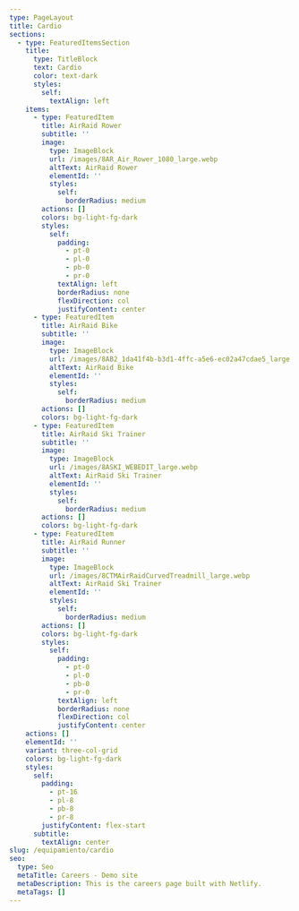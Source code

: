 ```yaml
---
type: PageLayout
title: Cardio
sections:
  - type: FeaturedItemsSection
    title:
      type: TitleBlock
      text: Cardio
      color: text-dark
      styles:
        self:
          textAlign: left
    items:
      - type: FeaturedItem
        title: AirRaid Rower
        subtitle: ''
        image:
          type: ImageBlock
          url: /images/8AR_Air_Rower_1080_large.webp
          altText: AirRaid Rower
          elementId: ''
          styles:
            self:
              borderRadius: medium
        actions: []
        colors: bg-light-fg-dark
        styles:
          self:
            padding:
              - pt-0
              - pl-0
              - pb-0
              - pr-0
            textAlign: left
            borderRadius: none
            flexDirection: col
            justifyContent: center
      - type: FeaturedItem
        title: AirRaid Bike
        subtitle: ''
        image:
          type: ImageBlock
          url: /images/8AB2_1da41f4b-b3d1-4ffc-a5e6-ec02a47cdae5_large.webp
          altText: AirRaid Bike
          elementId: ''
          styles:
            self:
              borderRadius: medium
        actions: []
        colors: bg-light-fg-dark
      - type: FeaturedItem
        title: AirRaid Ski Trainer
        subtitle: ''
        image:
          type: ImageBlock
          url: /images/8ASKI_WEBEDIT_large.webp
          altText: AirRaid Ski Trainer
          elementId: ''
          styles:
            self:
              borderRadius: medium
        actions: []
        colors: bg-light-fg-dark
      - type: FeaturedItem
        title: AirRaid Runner
        subtitle: ''
        image:
          type: ImageBlock
          url: /images/8CTMAirRaidCurvedTreadmill_large.webp
          altText: AirRaid Ski Trainer
          elementId: ''
          styles:
            self:
              borderRadius: medium
        actions: []
        colors: bg-light-fg-dark
        styles:
          self:
            padding:
              - pt-0
              - pl-0
              - pb-0
              - pr-0
            textAlign: left
            borderRadius: none
            flexDirection: col
            justifyContent: center
    actions: []
    elementId: ''
    variant: three-col-grid
    colors: bg-light-fg-dark
    styles:
      self:
        padding:
          - pt-16
          - pl-8
          - pb-8
          - pr-8
        justifyContent: flex-start
      subtitle:
        textAlign: center
slug: /equipamiento/cardio
seo:
  type: Seo
  metaTitle: Careers - Demo site
  metaDescription: This is the careers page built with Netlify.
  metaTags: []
---
```

